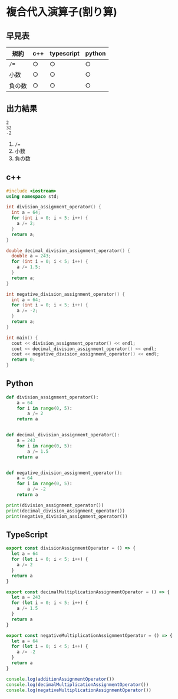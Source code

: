 # 複合代入演算子(割り算)

## 早見表

|規約      |c++   |typescript|python|
|----------|------|----------|------|
|`/=`      |○     |○         |○     |
|小数      |○     |○         |○     |
|負の数    |○     |○         |○     |

## 出力結果

```
2
32
-2
```

1. `/=`
2. 小数
3. 負の数

## c++

```c++
#include <iostream>
using namespace std;

int division_assignment_operator() {
  int a = 64;
  for (int i = 0; i < 5; i++) {
    a /= 2;
  }
  return a;
}

double decimal_division_assignment_operator() {
  double a = 243;
  for (int i = 0; i < 5; i++) {
    a /= 1.5;
  }
  return a;
}

int negative_division_assignment_operator() {
  int a = 64;
  for (int i = 0; i < 5; i++) {
    a /= -2;
  }
  return a;
}

int main() {
  cout << division_assignment_operator() << endl;
  cout << decimal_division_assignment_operator() << endl;
  cout << negative_division_assignment_operator() << endl;
  return 0;
}
```

## Python

```python
def division_assignment_operator():
    a = 64
    for i in range(0, 5):
        a /= 2
    return a


def decimal_division_assignment_operator():
    a = 243
    for i in range(0, 5):
        a /= 1.5
    return a


def negative_division_assignment_operator():
    a = 64
    for i in range(0, 5):
        a /= -2
    return a

print(division_assignment_operator())
print(decimal_division_assignment_operator())
print(negative_division_assignment_operator())

```

## TypeScript

```ts
export const divisionAssignmentOperator = () => {
  let a = 64
  for (let i = 0; i < 5; i++) {
    a /= 2
  }
  return a
}

export const decimalMultiplicationAssignmentOperator = () => {
  let a = 243
  for (let i = 0; i < 5; i++) {
    a /= 1.5
  }
  return a
}

export const negativeMultiplicationAssignmentOperator = () => {
  let a = 64
  for (let i = 0; i < 5; i++) {
    a /= -2
  }
  return a
}

console.log(additionAssignmentOperator())
console.log(decimalMultiplicationAssignmentOperator())
console.log(negativeMultiplicationAssignmentOperator())

```